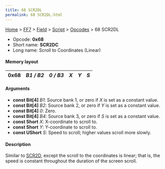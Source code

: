```yaml
---
title: 68 SCR2DL
permalink: 68 SCR2DL.html
---
```


[Home](../../../../Main%20Page.md) > [FF7](../../../../FF7.md) > [Field](../../../Field.md) > [Script](../../Script.md) > [Opcodes](../Opcodes.md) > 68 SCR2DL

-   Opcode: **0x68**
-   Short name: **SCR2DC**
-   Long name: Scroll to Coordinates (Linear)

#### Memory layout

| 0x68 | *B1 / B2* | *0 / B3* | *X* | *Y* | *S* |
|------|-----------|----------|-----|-----|-----|

#### Arguments

-   **const Bit\[4\]** *B1*: Source bank 1, or zero if *X* is set as a
    constant value.
-   **const Bit\[4\]** *B2*: Source bank 2, or zero if *Y* is set as a
    constant value.
-   **const Bit\[4\]** *0*: Zero.
-   **const Bit\[4\]** *B4*: Source bank 3, or zero if *S* is set as a
    constant value.
-   **const Short** *X*: X-coordinate to scroll to.
-   **const Short** *Y*: Y-coordinate to scroll to.
-   **const UShort** *S*: Speed to scroll; higher values scroll more
    slowly.

#### Description

Similar to [SCR2D][], except the scroll to the coordinates is linear;
that is, the speed is constant throughout the duration of the screen
scroll.

  [SCR2D]: 64%20SCR2D.md "wikilink"
